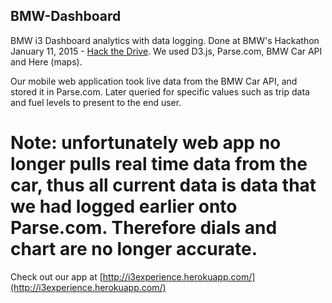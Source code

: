 ## BMW-Dashboard
BMW i3 Dashboard analytics with data logging. Done at BMW's Hackathon January 11, 2015 - [Hack the Drive](http://www.hackthedrive.com/). We used D3.js, Parse.com, BMW Car API and Here (maps). 

Our mobile web application took live data from the BMW Car API, and stored it in Parse.com. Later queried for specific values such as trip data and fuel levels to present to the end user.

Note: unfortunately web app no longer pulls real time data from the car, thus all current data is data that we had logged earlier onto Parse.com. Therefore dials and chart are no longer accurate.
=======
Check out our app at [http://i3experience.herokuapp.com/](http://i3experience.herokuapp.com/)
